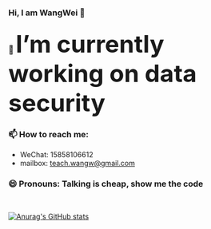 ### Hi, I am WangWei 👋

### 🔭 <font size=30>I’m currently working on data security</font>

### 📫 How to reach me: 
- WeChat: 15858106612 
- mailbox: teach.wangw@gmail.com

### 😄 Pronouns: Talking is cheap, show me the code
<br>

[![Anurag's GitHub stats](https://github-readme-stats.vercel.app/api?username=1261385937&show_icons=true&theme=great-gatsby)](https://github.com/anuraghazra/github-readme-stats)

<!--
**1261385937/1261385937** is a ✨ _special_ ✨ repository because its `README.md` (this file) appears on your GitHub profile.

Here are some ideas to get you started:

- 🔭 I’m currently working on ...
- 🌱 I’m currently learning ...
- 👯 I’m looking to collaborate on ...
- 🤔 I’m looking for help with ...
- 💬 Ask me about ...
- 📫 How to reach me: ...
- 😄 Pronouns: ...
- ⚡ Fun fact: ...
-->
